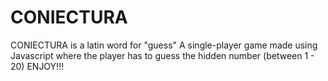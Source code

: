 # CONIECTURA
CONIECTURA is a latin word for "guess" 
A single-player game made using Javascript where the player has to guess the hidden number (between 1 - 20)
ENJOY!!!
